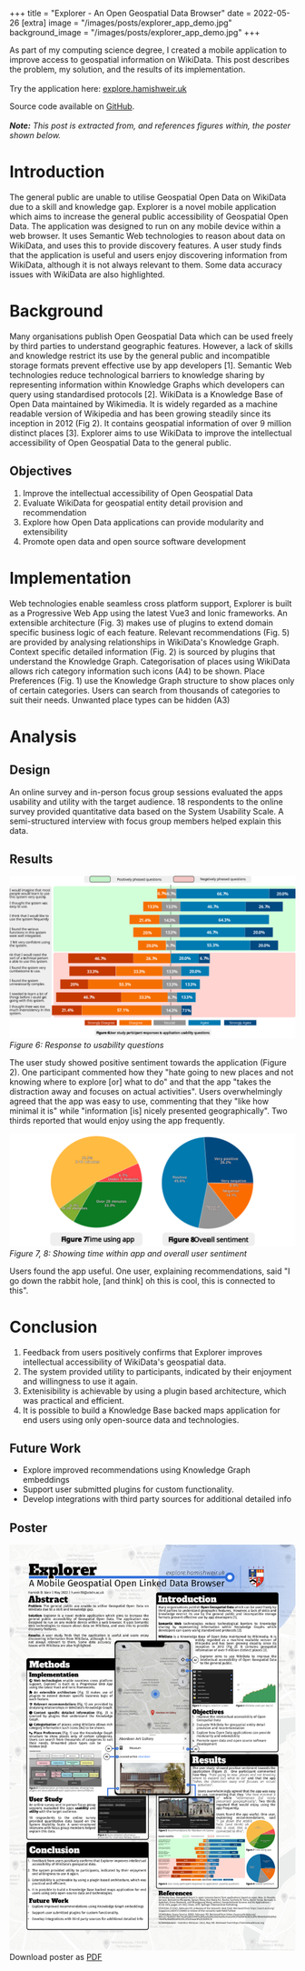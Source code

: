 +++
title = "Explorer - An Open Geospatial Data Browser"
date = 2022-05-26
[extra]
image = "/images/posts/explorer_app_demo.jpg"
background_image = "/images/posts/explorer_app_demo.jpg"
+++

As part of my computing science degree, I created a mobile application to improve access to geospatial information on WikiData. This post describes the problem, my solution, and the results of its implementation.
<br><br>
Try the application here: [explore.hamishweir.uk](https://explore.hamishweir.uk)

Source code available on [GitHub](https://github.com/signal32/explorer).
<br><br>
***Note:** This post is extracted from, and references figures within, the poster shown below.*

# Introduction
The general public are unable to utilise Geospatial Open Data on WikiData due to a skill and knowledge gap. Explorer is a novel mobile application which aims to increase the general public accessibility of Geospatial Open Data. The application was designed to run on any mobile device within a web browser. It uses Semantic Web technologies to reason about data on WikiData, and uses this to provide discovery features. A user study finds that the application is useful and users enjoy discovering information from WikiData, although it is not always relevant to them. Some data accuracy issues with WikiData are also highlighted.


# Background
Many organisations publish Open Geospatial Data which can be used freely by third parties to understand geographic features.  However, a lack of skills and knowledge restrict its use by the general public and incompatible storage formats prevent effective use by app developers [1].
Semantic Web technologies reduce technological barriers to knowledge sharing by representing information within Knowledge Graphs which developers can query using standardised protocols [2].
WikiData is a Knowledge Base of Open Data maintained by Wikimedia. It is widely regarded as a machine readable version of Wikipedia and has been growing steadily since its inception in 2012 (Fig 2). It contains geospatial information of over 9 million distinct places [3].
Explorer aims to use WikiData to improve the intellectual accessibility of Open Geospatial Data to the general public. 

## Objectives
1.	Improve the intellectual accessibility of Open Geospatial Data
2.	Evaluate WikiData for geospatial entity detail provision and recommendation
3.	Explore how Open Data applications can provide modularity and extensibility
4.	Promote open data and open source software development

# Implementation
Web technologies enable seamless cross platform support, Explorer is built as a Progressive Web App using the latest Vue3 and Ionic frameworks. 
An extensible architecture (Fig. 3) makes use of plugins to extend domain specific business logic of each feature. 
Relevant recommendations (Fig. 5) are provided by analysing relationships in WikiData's Knowledge Graph.
Context specific detailed information (Fig. 2) is sourced by plugins that understand the Knowledge Graph.
Categorisation of places using WikiData allows rich category information such icons (A4) to be shown.
Place Preferences (Fig. 1) use the Knowledge Graph structure to show places only of certain categories. Users can search from thousands of categories to suit their needs. Unwanted place types can be hidden (A3)

# Analysis
## Design 
An online survey and in-person focus group sessions evaluated the apps usability and utility with the target audience.
18 respondents to the online survey provided quantitative data based on the System Usability Scale. A semi-structured interview with focus group members helped explain this data.

## Results
![alt text](/images/posts/explorer/system_usability_scale.svg "Logo Title")
*Figure 6: Response to usability questions*

The user study  showed positive sentiment towards the application (Figure 2).  One participant commented how they  "hate going to new  places and not knowing where to explore [or] what to do" and that the app "takes the distraction away and focuses on actual activities".
Users overwhelmingly agreed that the app was easy to use, commenting that they "like how minimal it is" while "information [is] nicely presented geographically". Two thirds reported that would enjoy using the app frequently. 

![alt text](/images/posts/explorer/explorer_stats.svg "Logo Title") 
*Figure 7, 8: Showing time within app and overall user sentiment*

Users found the app useful. One user, explaining recommendations, said
"I go down the rabbit hole, [and think] oh this is cool, this is connected to this".

# Conclusion 
1.	Feedback from users positively confirms that Explorer improves intellectual accessibility of WikiData's geospatial data.
2.	The system provided utility to participants, indicated by their enjoyment and willingness to use it again. 
3.	Extenisibility is achievable by using a plugin based architecture, which was practical and efficient.
4.	It is possible to build a Knowledge Base backed maps application for end users using only open-source data and technologies.

## Future Work
- Explore improved recommendations using Knowledge Graph embeddings
-	Support user submitted plugins for custom functionality.
-	Develop integrations with third party sources for additional detailed info

## Poster
![alt text](/images/posts/explorer/explorer_poster.png "Logo Title")
Download poster as [PDF](/documents/explorer_poster.pdf)